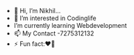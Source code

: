 - 👋 Hi, I’m Nikhil...
- 👀 I’m interested in Codinglife
-  I’m currently learning Webdevelopment
- 📫 My Contact -7275312132
- ⚡ Fun fact:❤️‍🔥

<!---
nikhilST24CS/nikhilST24CS is a ✨ special ✨ repository because its `README.md` (this file) appears on your GitHub profile.
You can click the Preview link to take a look at your changes.
--->
